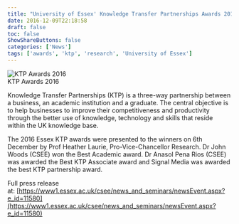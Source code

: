 ```yaml
---
title: "University of Essex' Knowledge Transfer Partnerships Awards 2016"
date: 2016-12-09T22:18:58
draft: false
toc: false
ShowShareButtons: false
categories: ['News']
tags: ['awards', 'ktp', 'research', 'University of Essex']
---
```


<div class="img-wrap-left">
<img src="/images/9Dec-KTP.jpg" alt="KTP Awards 2016" />
<figcaption>KTP Awards 2016</figcaption>
</div>

Knowledge Transfer Partnerships (KTP) is a three-way partnership between a business, an academic institution and a graduate. The central objective is to help businesses to improve their competitiveness and productivity through the better use of knowledge, technology and skills that reside within the UK knowledge base.

The 2016 Essex KTP awards were presented to the winners on 6th December by Prof Heather Laurie, Pro-Vice-Chancellor Research. Dr John Woods (CSEE) won the Best Academic award. Dr Anasol Pena Rios (CSEE) was awarded the Best KTP Associate award and Signal Media was awarded the best KTP partnership award.

Full press release at: [https://www1.essex.ac.uk/csee/news_and_seminars/newsEvent.aspx?e_id=11580](https://www1.essex.ac.uk/csee/news_and_seminars/newsEvent.aspx?e_id=11580)
